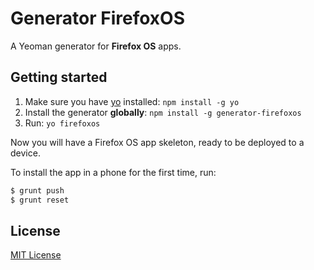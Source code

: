 # Generator FirefoxOS

A Yeoman generator for **Firefox OS** apps.

## Getting started

1. Make sure you have [yo](https://github.com/yeoman/yo) installed:
    `npm install -g yo`
1. Install the generator **globally**: `npm install -g generator-firefoxos`
1. Run: `yo firefoxos`

Now you will have a Firefox OS app skeleton, ready to be deployed to
a device.

To install the app in a phone for the first time, run:

```bash
$ grunt push
$ grunt reset
```

## License
[MIT License](http://en.wikipedia.org/wiki/MIT_License)

